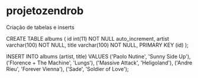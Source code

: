 # projetozendrob
Criação de tabelas e inserts

CREATE TABLE albums (
 id int(11) NOT NULL auto_increment,
 artist varchar(100) NOT NULL,
 title varchar(100) NOT NULL,
 PRIMARY KEY (id)
);

INSERT INTO albums (artist, title)
VALUES
('Paolo Nutine', 'Sunny Side Up'),
('Florence + The Machine', 'Lungs'),
('Massive Attack', 'Heligoland'),
('Andre Rieu', 'Forever Vienna'),
('Sade', 'Soldier of Love');
